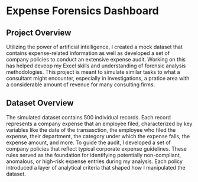 # Expense Forensics Dashboard

## Project Overview

Utilizing the power of artificial intelligence, I created a mock dataset that contains expense-related information as well as developed a set of company policies to conduct an extensive expense audit. Working on this has helped deveop my Excel skills and understanding of forensic analysis methodologies. This project is meant to simulate similar tasks to what a consultant might encounter, especially in investigations, a pratice area with a considerable amount of  revenue for many consulting firms.

## Dataset Overview

The simulated dataset contains 500 individual records. Each record represents a company expense that an employee filed, characterized by key variables like the date of the transasction, the employee who filed the expense, their department, the category under which the expense falls, the expense amount, and more. To guide the audit, I developed a set of company policies that reflect typical corporate expense guidelines. These rules served as the foundation for identifying potentially non-compliant, anomalous, or high-risk expense entries during my analysis. Each policy introduced a layer of analytical criteria that shaped how I manipulated the dataset.

